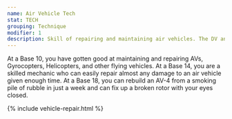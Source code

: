 ```yaml
---
name: Air Vehicle Tech
stat: TECH
grouping: Technique
modifier: 1
description: Skill of repairing and maintaining air vehicles. The DV and amount of time it takes you to repair a damaged/destroyed vehicle with this Skill to perfect condition is based on the amount of damage it has sustained. (see sidebar on Page 140).
---
```


At a Base 10, you have gotten good
at maintaining and repairing AVs,
Gyrocopters, Helicopters, and other
flying vehicles. At a Base 14, you are a
skilled mechanic who can easily repair
almost any damage to an air vehicle
given enough time. At a Base 18, you
can rebuild an AV-4 from a smoking pile
of rubble in just a week and can fix up a
broken rotor with your eyes closed.

{% include vehicle-repair.html %}